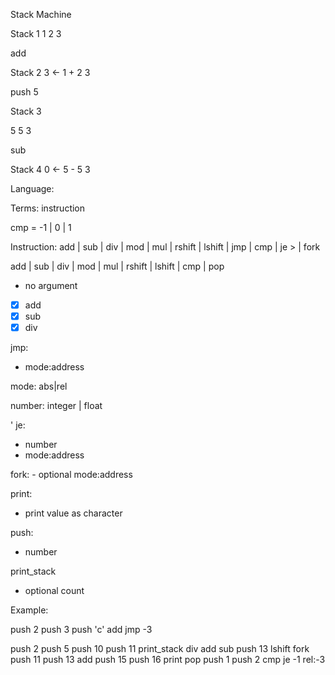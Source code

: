 Stack Machine

Stack 1
1
2
3

add

Stack 2
3 <- 1 + 2
3

push 5

Stack 3

5
5
3

sub

Stack 4
0 <- 5 - 5
3

Language:

Terms: instruction

cmp = -1 | 0 | 1

Instruction: add | sub | div | mod | mul | rshift | lshift | jmp | cmp | je <n> <addressing-mode>><step> | fork

add | sub | div | mod | mul | rshift | lshift | cmp | pop
 - no argument
 
- [x] add
- [x] sub
- [x] div
 
jmp:
 - mode:address
 
mode: abs|rel

number: integer | float

'
je:
  - number
  - mode:address
  

fork:
    - optional mode:address
    
print:
  - print value as character
  
push:
  - number

print_stack
  - optional count

Example:

push 2
push 3
push 'c'
add
jmp -3

push 2
push 5
push 10
push 11
print_stack
div
add
sub
push 13
lshift
fork
push 11
push 13
add
push 15
push 16
print
pop
push 1
push 2
cmp
je -1 rel:-3
